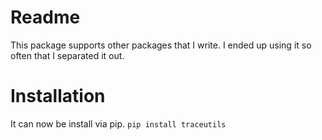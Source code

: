 # Readme
This package supports other packages that I write. I ended up using it so often that I separated it out.

# Installation
It can now be install via pip. `pip install traceutils`

